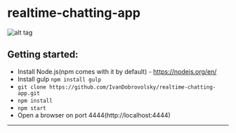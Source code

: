 # realtime-chatting-app

![alt tag](https://nodejs.org/static/images/logos/nodejs-2560x1440.png)


## Getting started:
  - Install Node.js(npm comes with it by default) - https://nodejs.org/en/
  - Install gulp ` npm install gulp `
  - ` git clone https://github.com/IvanDobrovolsky/realtime-chatting-app.git `
  - ` npm install `
  - ` npm start `
  - Open a browser on port 4444(http://localhost:4444)

---
